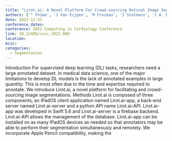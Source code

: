 ```yaml
---
title: "Lirot.ai: A Novel Platform For Crowd-sourcing Retinal Image Segmentations"
authors: ['" Fhima', 'J Van Eijgen', 'M Freiman', 'I Stalmans', 'J A. Behar"']
date: 2022-12-31
conference_dates: 
conference: 2022 Computing in Cardiology Conference
link: 10.22489/cinc.2022.060
location: 
misc:  
categories: 
  - Segmentation
---
```

Introduction For supervised deep learning (DL) tasks, researchers need a large annotated dataset. In medical data science, one of the major limitations to develop DL models is the lack of annotated examples in large quantity. This is most often due to the time and expertise required to annotate. We introduce Lirot.ai, a novel platform for facilitating and crowd-sourcing image segmentations. Methods Lirot.ai is composed of three components; an iPadOS client application named Lirot.ai-app, a back-end server named Lirot.ai-server and a python API name Lirot.ai-API. Lirot.ai-app was developed in Swift 5.6 and Lirot.ai-server is a firebase backend. Lirot.ai-API allows the management of the database. Lirot.ai-app can be installed on as many iPadOS devices as needed so that annotators may be able to perform their segmentation simultaneously and remotely. We incorporate Apple Pencil compatibility, making the
                    